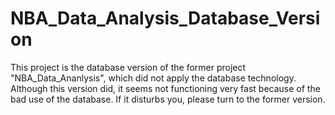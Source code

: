 # NBA_Data_Analysis_Database_Version
This project is the database version of the former project "NBA_Data_Ananlysis", which did not apply the database technology. Although this version did, it seems not functioning very fast because of the bad use of the database. If it disturbs you, please turn to the former version.
